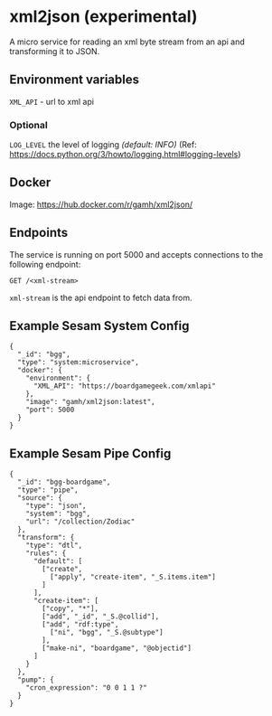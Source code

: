 # xml2json (experimental)
A micro service for reading an xml byte stream from an api and transforming it to JSON.

## Environment variables

`XML_API` - url to xml api

### Optional

`LOG_LEVEL` the level of logging _(default: INFO)_ (Ref: https://docs.python.org/3/howto/logging.html#logging-levels)

## Docker

Image: https://hub.docker.com/r/gamh/xml2json/

## Endpoints

The service is running on port 5000 and accepts connections to the following
endpoint:

    GET /<xml-stream>

`xml-stream` is the api endpoint to fetch data from.

## Example Sesam System Config
```
{
  "_id": "bgg",
  "type": "system:microservice",
  "docker": {
    "environment": {
      "XML_API": "https://boardgamegeek.com/xmlapi"
    },
    "image": "gamh/xml2json:latest",
    "port": 5000
  }
}
```

## Example Sesam Pipe Config
```
{
  "_id": "bgg-boardgame",
  "type": "pipe",
  "source": {
    "type": "json",
    "system": "bgg",
    "url": "/collection/Zodiac"
  },
  "transform": {
    "type": "dtl",
    "rules": {
      "default": [
        ["create",
          ["apply", "create-item", "_S.items.item"]
        ]
      ],
      "create-item": [
        ["copy", "*"],
        ["add", "_id", "_S.@collid"],
        ["add", "rdf:type",
          ["ni", "bgg", "_S.@subtype"]
        ],
        ["make-ni", "boardgame", "@objectid"]
      ]
    }
  },
  "pump": {
    "cron_expression": "0 0 1 1 ?"
  }
}
```
